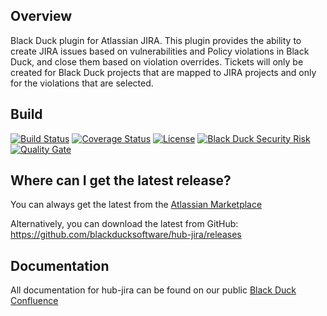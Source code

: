 ## Overview ##
Black Duck plugin for Atlassian JIRA.  This plugin provides the ability to create JIRA issues based on vulnerabilities and Policy violations in Black Duck, and close them based on violation overrides.  Tickets will only be created for Black Duck projects that are mapped to JIRA projects and only for the violations that are selected.

## Build ##

[![Build Status](https://travis-ci.org/blackducksoftware/hub-jira.svg?branch=master)](https://travis-ci.org/blackducksoftware/hub-jira)
[![Coverage Status](https://coveralls.io/repos/github/blackducksoftware/hub-jira/badge.svg?branch=master)](https://coveralls.io/github/blackducksoftware/hub-jira?branch=master)
[![License](https://img.shields.io/badge/License-Apache%202.0-blue.svg)](https://opensource.org/licenses/Apache-2.0) 
[![Black Duck Security Risk](https://copilot.blackducksoftware.com/github/repos/blackducksoftware/hub-jira/branches/master/badge-risk.svg)](https://copilot.blackducksoftware.com/github/repos/blackducksoftware/hub-jira/branches/master)
[![Quality Gate](https://sonarcloud.io/api/project_badges/measure?project=com.blackducksoftware.integration%3Ahub-jira&metric=alert_status)](https://sonarcloud.io/dashboard?id=com.blackducksoftware.integration%3Ahub-jira)

## Where can I get the latest release? ##
You can always get the latest from the [Atlassian Marketplace](https://marketplace.atlassian.com/plugins/com.blackducksoftware.integration.hub-jira/server/overview) 

Alternatively, you can download the latest from GitHub: https://github.com/blackducksoftware/hub-jira/releases


## Documentation ##
All documentation for hub-jira can be found on our public [Black Duck Confluence](https://blackducksoftware.atlassian.net/wiki/display/INTDOCS/)
